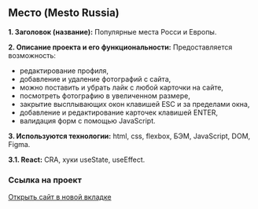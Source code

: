 ## Место (Mesto Russia)

**1. Заголовок (название):** Популярные места Росси и Европы.

**2. Описание проекта и его функциональности:** 
Предоставляется возможность: 
- редактирование профиля, 
- добавление и удаление фотографий с сайта, 
- можно поставить и убрать лайк с любой карточки на сайте, 
- посмотреть фотографию в увеличенном размере,
- закрытие высплывающих окон клавишей ESC и за пределами окна,
- добавление и редактирование карточек клавишей ENTER,
- валидация форм с помощью JavaScript.

**3. Используются технологии:** html, css, flexbox, БЭМ, JavaScript, DOM, Figma.

**3.1. React:** CRA, хуки useState, useEffect.

### Ссылка на проект
<a href="https://arkadiygalystov.github.io/mesto-react/" target="_blank">Открыть сайт в новой вкладке</a>
